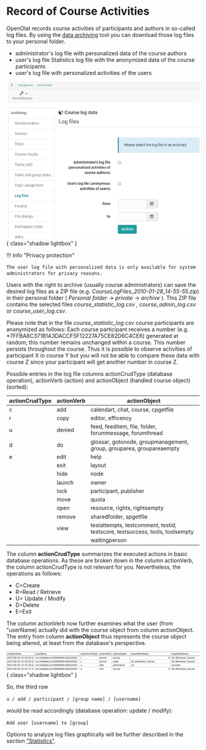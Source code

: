 # Record of Course Activities

OpenOlat records course activities of participants and authors in so-called log files. By using the [data archiving](Using_Course_Tools.md#data-archiving-tool--archive) tool you can download those log files to your personal folder.

* administrator's log file with personalized data of the course authors
* user's log file Statistics log file with the anonymized data of the course participants
* user's log file with personalized activities of the users

![](assets/log_files.png){ class="shadow lightbox" }

!!! info "Privacy protection"

    The user log file with personalized data is only available for system administrators for privacy reasons.

Users with the right to archive (usually course administrators) can save the desired log files as a ZIP file (e.g. _CourseLogFiles_2010-01-28_14-55-55.zip_) in their personal folder ( _Personal folder_ -> _private_ -> _archive_ ). This ZIP file contains the selected files _course_statistic_log.csv_ , _course_admin_log.csv_ or _course_user_log.csv_.

Please note that in the file _course_statistic_log.csv_ course participants are anonymized as follows:
Each course participant receives a number (e.g. *7FFBA8C371B1A3DACCF5F12227A75CE82D6C4CE6) generated at random; this number remains unchanged within a course. This number persists throughout the course. Thus it is possible to observe activities of participant X in course Y but you will not be able to compare these data with course Z since your participant will get another number in course Z.

Possible entries in the log file columns actionCrudType (database operation), actionVerb (action) and actionObject (handled course object)(sorted):

actionCrudType| actionVerb| actionObject  
---|---|---  
c | add | calendart, chat, course, cpgetfile
r | copy | editor, efficency
u | denied | feed, feeditem, file, folder, forummessage, forumthread
d | do | glossar, gotonode, groupmanagement, group, grouparea, groupareaempty
e | edit | help
|  | exit | layout
|  | hide | node
|  | launch | owner
|  | lock | participant, publisher
|  | move | quota
|  | open | resource, rights, rightsempty
|  | remove | sharedfolder, spgetfile
|  | view | testattempts, testcomment, testid, testscore, testsuccess, tools, toolsempty
|  |  | waitingperson
  
The column **actionCrudType** summarizes the executed actions in basic database operations. As these are broken down in the column actionVerb, the column actionCrudType is not relevant for you. Nevertheless, the operations as follows:

* C=Create
* R=Read / Retrieve
* U= Update / Modify
* D=Delete
* E=Exit

The column actionVerb now further examines what the user (from "userName) actually did with the course object from column actionObject. The entry from column **actionObject** thus represents the course object being altered, at least from the database's perspective.

![](assets/course_statistic_log.gif){ class="shadow lightbox" }

So, the third row

`u / add / participant / [group name] / [username]`

would be read accordingly (database operation: update / modify):

`Add user [username] to [group]`

Options to analyze log files graphically will be further described in the section ["Statistics"](Using_Course_Tools.md#course-statistics--statistics).

